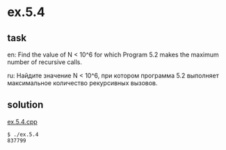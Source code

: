 # ex.5.4

## task

en: Find the value of N < 10^6 for which Program 5.2 makes the maximum
number of recursive calls.

ru: Найдите значение N < 10^6, при котором программа 5.2 выполняет
максимальное количество рекурсивных вызовов.

## solution

[ex.5.4.cpp](./ex.5.4.cpp)

```
$ ./ex.5.4
837799
```
